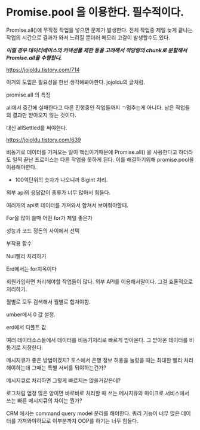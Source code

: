 # Promise.pool 을 이용한다. 필수적이다.
Promise.all()에 무작정 작업을 넣으면 문제가 발생한다. 전체 작업중 제일 늦게 끝나는 작업의 시간으로 결과가 와서 느려질 뿐더러 메모리 고갈이 발생할수도 있다.

***이럴 경우 데이터베이스의 커넥션풀 제한 등을 고려해서 적당량의 chunk로 분할해서 Promise.all을 수행한다.***

https://jojoldu.tistory.com/714

이거의 도입은 필요성을 한번 생각해봐야한다. jojoldu의 글처럼.

promise.all 의 특징

all에서 중간에 실패한다고 다른 진행중인 작업들까지 ㄱ멈추는게 아니다. 남은 작업들의 결과만 받아오지 않는 것이다.

대신 allSettled를 써야한다.

https://jojoldu.tistory.com/639

비동기로 데이터를 가져오는 일이 핵심이기때문에 Promise.all() 을 사용한다고 하더라도 일찍 끝난 프로미스는 다른 작업을 못하게 된다. 이를 해결하기위해 promise.pool을 이용해야한다.

- 100억단위의 숫자가 나오니까 Bigint 처리.

외부 api의 응답값이 종류가 너무 많아서 힘들다.

여러개의 api로 데이터를 가져와서 합쳐서 보여줘야할때.

For을 많이 쓸때 어떤 for가 제일 좋은가

성능과 코드 정돈의 사이에서 선택

부작용 함수

Null빨리 처리하기

Erd에서는 for지옥이다

회원가입하면 처리해야할 작업들이 많다. 외부 API를 이용해서말이다. 그걸 효율적으로 처리하기.

월별로 모두 검색해서 월별로 합쳐야함.

umber에서 0 값 설정.

erd에서 디폴트 값


여러 데이터소스들에서 데이터를 비동기처리로 빠르게 받아온다. 그 받아온 데이터를 비동기로 저장한다.


메시지큐가 좋은 방법이겠지?
토스에서 은행 정보 허용을 눌렀을 때는 최대한 빨리 처리해야하는데 그때는 특별 서버를 둬야하는건가?

메시지큐로 처리하면 그렇게 빠르지는 않을거같은데?

로그처럼 엄청 많은 양이면 바로바로 처리할 때 쓰는 메시지큐와 마이크로 서비스에서 쓰는 빠른 메시지큐의 차이는 뭔가?

CRM 에서는 command query model 분리를 해야한다. 쿼리 기능이 너무 많은 데이터를 가져와야하므로 이부분까지 OOP를 하기는 너무 힘들다.